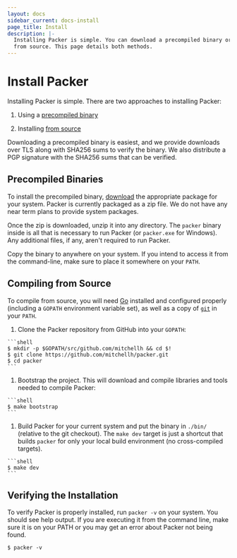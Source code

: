 ```yaml
---
layout: docs
sidebar_current: docs-install
page_title: Install
description: |-
  Installing Packer is simple. You can download a precompiled binary or compile
  from source. This page details both methods.
---
```


# Install Packer

Installing Packer is simple. There are two approaches to installing Packer:

1. Using a [precompiled binary](#precompiled-binaries)

1. Installing [from source](#compiling-from-source)

Downloading a precompiled binary is easiest, and we provide downloads over TLS
along with SHA256 sums to verify the binary. We also distribute a PGP signature
with the SHA256 sums that can be verified.

## Precompiled Binaries

To install the precompiled binary, [download](/downloads.html) the appropriate
package for your system. Packer is currently packaged as a zip file. We do not
have any near term plans to provide system packages.

Once the zip is downloaded, unzip it into any directory. The `packer` binary
inside is all that is necessary to run Packer (or `packer.exe` for Windows). Any
additional files, if any, aren't required to run Packer.

Copy the binary to anywhere on your system. If you intend to access it from the
command-line, make sure to place it somewhere on your `PATH`.

## Compiling from Source

To compile from source, you will need [Go](https://golang.org) installed and
configured properly (including a `GOPATH` environment variable set), as well
as a copy of [`git`](https://www.git-scm.com/) in your `PATH`.

  1. Clone the Packer repository from GitHub into your `GOPATH`:

    ```shell
    $ mkdir -p $GOPATH/src/github.com/mitchellh && cd $!
    $ git clone https://github.com/mitchellh/packer.git
    $ cd packer
    ```

  1. Bootstrap the project. This will download and compile libraries and tools
  needed to compile Packer:

    ```shell
    $ make bootstrap
    ```

  1. Build Packer for your current system and put the
  binary in `./bin/` (relative to the git checkout). The `make dev` target is
  just a shortcut that builds `packer` for only your local build environment (no
  cross-compiled targets).

    ```shell
    $ make dev
    ```

## Verifying the Installation

To verify Packer is properly installed, run `packer -v` on your system. You
should see help output. If you are executing it from the command line, make sure
it is on your PATH or you may get an error about Packer not being found.

```shell
$ packer -v
```
